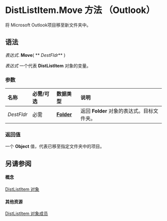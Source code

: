 
# DistListItem.Move 方法 （Outlook）

将 Microsoft Outlook项目移至新文件夹中。


## 语法

 _表达式_. **Move**( ** _DestFldr_** )

 _表达式_ 一个代表 **DistListItem** 对象的变量。


### 参数



|**名称**|**必需/可选**|**数据类型**|**说明**|
|:-----|:-----|:-----|:-----|
| _DestFldr_|必需|**[Folder](3cf6cda8-6d70-666e-2643-9d9c5b9cacfc.md)**|返回  **Folder** 对象的表达式。目标文件夹。|

### 返回值

一个  **Object** 值，代表已移至指定文件夹中的项目。


## 另请参阅


#### 概念


[DistListItem 对象](027c3986-abff-d9b1-ecc2-26d60805e952.md)
#### 其他资源


[DistListItem 对象成员](3ba4af84-ce84-61d9-1bc9-fab41bf6f125.md)